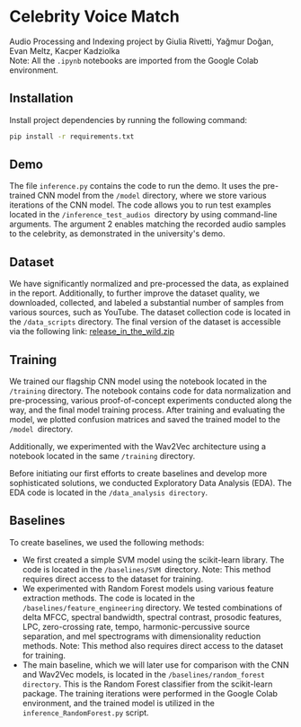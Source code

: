 # Celebrity Voice Match

Audio Processing and Indexing project by Giulia Rivetti, Yağmur Doğan, Evan Meltz, Kacper Kadziolka  
Note: All the `.ipynb` notebooks are imported from the Google Colab environment.

## Installation

Install project dependencies by running the following command:

```bash
pip install -r requirements.txt
```

## Demo

The file `inference.py` contains the code to run the demo. It uses the pre-trained CNN model from the `/model` directory, 
where we store various iterations of the CNN model. The code allows you to run test examples located in the 
`/inference_test_audios `directory by using command-line arguments. The argument 2 enables matching the recorded audio 
samples to the celebrity, as demonstrated in the university's demo.

## Dataset

We have significantly normalized and pre-processed the data, as explained in the report. Additionally, to further 
improve the dataset quality, we downloaded, collected, and labeled a substantial number of samples from various sources, 
such as YouTube. The dataset collection code is located in the `/data_scripts` directory.
The final version of the dataset is accessible via the following link: [release_in_the_wild.zip](https://drive.google.com/file/d/1J14RA2mJMlUWO_J_i-VIi3IJhlI39BTZ/view)

## Training

We trained our flagship CNN model using the notebook located in the `/training` directory. The notebook contains code 
for data normalization and pre-processing, various proof-of-concept experiments conducted along the way, and the final 
model training process. After training and evaluating the model, we plotted confusion matrices and saved the trained 
model to the `/model `directory.

Additionally, we experimented with the Wav2Vec architecture using a notebook located in the same `/training` directory.

Before initiating our first efforts to create baselines and develop more sophisticated solutions, we conducted 
Exploratory Data Analysis (EDA). The EDA code is located in the `/data_analysis directory`.

## Baselines

To create baselines, we used the following methods:
* We first created a simple SVM model using the scikit-learn library. The code is located in the `/baselines/SVM `directory.
Note: This method requires direct access to the dataset for training.
* We experimented with Random Forest models using various feature extraction methods. The code is located in the 
`/baselines/feature_engineering` directory. We tested combinations of delta MFCC, spectral bandwidth, spectral contrast, 
prosodic features, LPC, zero-crossing rate, tempo, harmonic-percussive source separation, and mel spectrograms with 
dimensionality reduction methods. Note: This method also requires direct access to the dataset for training.
* The main baseline, which we will later use for comparison with the CNN and Wav2Vec models, is located in the 
`/baselines/random_forest directory`. This is the Random Forest classifier from the scikit-learn package. The training 
iterations were performed in the Google Colab environment, and the trained model is utilized in the 
`inference_RandomForest.py` script.